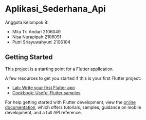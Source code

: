 # Aplikasi_Sederhana_Api
Anggota Kelompok 8:
- Mita Tri Andari 2106049
- Nisa Nurapipah 2106091
- Putri Sriayuwahyuni 2106104

## Getting Started

This project is a starting point for a Flutter application.

A few resources to get you started if this is your first Flutter project:

- [Lab: Write your first Flutter app](https://docs.flutter.dev/get-started/codelab)
- [Cookbook: Useful Flutter samples](https://docs.flutter.dev/cookbook)

For help getting started with Flutter development, view the
[online documentation](https://docs.flutter.dev/), which offers tutorials,
samples, guidance on mobile development, and a full API reference.
